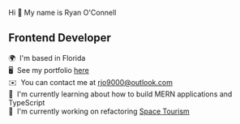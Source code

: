 Hi 👋 My name is Ryan O'Connell
## Frontend Developer
🌍  I'm based in Florida  
🖥️  See my portfolio [here](https://neptunerjo.github.io/portfolio/)  
✉️  You can contact me at [rjo9000@outlook.com](mailto:rjo9000@outlook.com)  
🧠  I'm currently learning about how to build MERN applications and TypeScript  
🚀  I'm currently working on refactoring [Space Tourism](https://github.com/NeptuneRjo/space-tourism)
